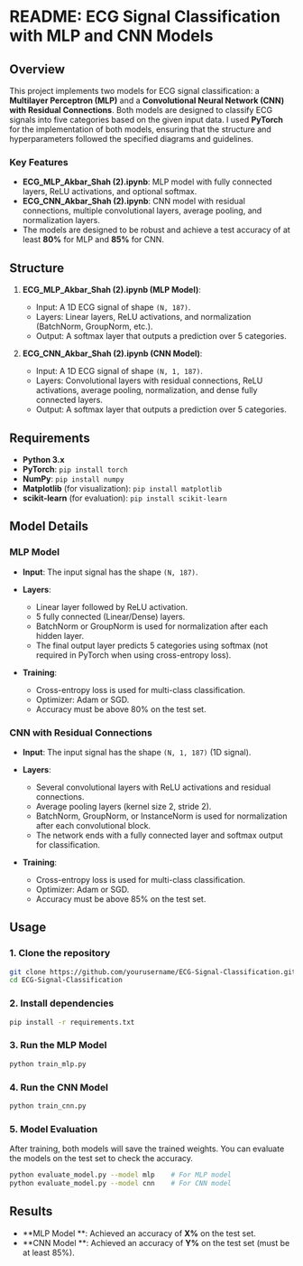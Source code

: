 # README: ECG Signal Classification with MLP and CNN Models

## Overview

This project implements two models for ECG signal classification: a **Multilayer Perceptron (MLP)** and a **Convolutional Neural Network (CNN) with Residual Connections**. Both models are designed to classify ECG signals into five categories based on the given input data. I used **PyTorch** for the implementation of both models, ensuring that the structure and hyperparameters followed the specified diagrams and guidelines.

### Key Features

- **ECG_MLP_Akbar_Shah (2).ipynb**: MLP model with fully connected layers, ReLU activations, and optional softmax.
- **ECG_CNN_Akbar_Shah (2).ipynb**: CNN model with residual connections, multiple convolutional layers, average pooling, and normalization layers.
- The models are designed to be robust and achieve a test accuracy of at least **80%** for MLP and **85%** for CNN.

## Structure

1. **ECG_MLP_Akbar_Shah (2).ipynb (MLP Model)**:
   - Input: A 1D ECG signal of shape `(N, 187)`.
   - Layers: Linear layers, ReLU activations, and normalization (BatchNorm, GroupNorm, etc.).
   - Output: A softmax layer that outputs a prediction over 5 categories.

2. **ECG_CNN_Akbar_Shah (2).ipynb  (CNN Model)**:
   - Input: A 1D ECG signal of shape `(N, 1, 187)`.
   - Layers: Convolutional layers with residual connections, ReLU activations, average pooling, normalization, and dense fully connected layers.
   - Output: A softmax layer that outputs a prediction over 5 categories.

## Requirements

- **Python 3.x**
- **PyTorch**: `pip install torch`
- **NumPy**: `pip install numpy`
- **Matplotlib** (for visualization): `pip install matplotlib`
- **scikit-learn** (for evaluation): `pip install scikit-learn`

## Model Details

### MLP Model

- **Input**: The input signal has the shape `(N, 187)`.
- **Layers**:
  - Linear layer followed by ReLU activation.
  - 5 fully connected (Linear/Dense) layers.
  - BatchNorm or GroupNorm is used for normalization after each hidden layer.
  - The final output layer predicts 5 categories using softmax (not required in PyTorch when using cross-entropy loss).

- **Training**:
  - Cross-entropy loss is used for multi-class classification.
  - Optimizer: Adam or SGD.
  - Accuracy must be above 80% on the test set.

### CNN with Residual Connections

- **Input**: The input signal has the shape `(N, 1, 187)` (1D signal).
- **Layers**:
  - Several convolutional layers with ReLU activations and residual connections.
  - Average pooling layers (kernel size 2, stride 2).
  - BatchNorm, GroupNorm, or InstanceNorm is used for normalization after each convolutional block.
  - The network ends with a fully connected layer and softmax output for classification.

- **Training**:
  - Cross-entropy loss is used for multi-class classification.
  - Optimizer: Adam or SGD.
  - Accuracy must be above 85% on the test set.

## Usage

### 1. Clone the repository

```bash
git clone https://github.com/yourusername/ECG-Signal-Classification.git
cd ECG-Signal-Classification
```

### 2. Install dependencies

```bash
pip install -r requirements.txt
```

### 3. Run the MLP Model

```bash
python train_mlp.py
```

### 4. Run the CNN Model

```bash
python train_cnn.py
```

### 5. Model Evaluation

After training, both models will save the trained weights. You can evaluate the models on the test set to check the accuracy.

```bash
python evaluate_model.py --model mlp    # For MLP model
python evaluate_model.py --model cnn    # For CNN model
```

## Results

- **MLP Model **: Achieved an accuracy of **X%** on the test set.
- **CNN Model **: Achieved an accuracy of **Y%** on the test set (must be at least 85%).



